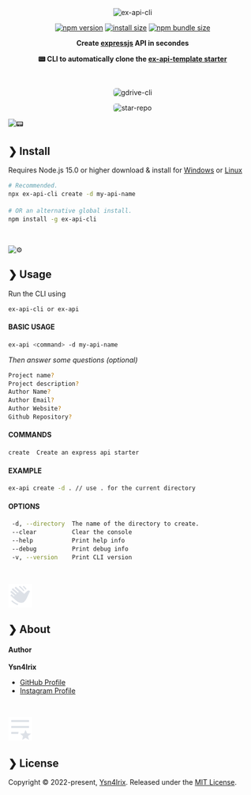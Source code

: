 <p align="center">
 <img width="300px" src="https://res.cloudinary.com/ydevcloud/image/upload/v1662227181/yassi/kaegj1tdkfj7izu4abew.svg" align="center" alt="ex-api-cli" />
</p>

<div align="center">

[![npm version](https://img.shields.io/npm/v/@ysn4irix/ex-api-cli.svg?style=flat-square)](https://www.npmjs.org/package/ex-api-cli) [![install size](https://img.shields.io/badge/dynamic/json?url=https://packagephobia.com/v2/api.json?p=ex-api-cli&query=$.install.pretty&label=install%20size&style=flat-square)](https://packagephobia.now.sh/result?p=ex-api-cli) [![npm bundle size](https://img.shields.io/bundlephobia/minzip/ex-api-cli?style=flat-square)](https://bundlephobia.com/package/ex-api-cli)

</div>

<p align="center">
  <b>Create <a href='https://expressjs.com' target='_blank'>expressjs</a> API in secondes</b>
</p>

<p align="center">
  <b>📟 CLI to automatically clone the <a href='https://github.com/Ysn4Irix/ex-api-template' target='_blank'>ex-api-template starter</a></b>
</p>

<br>

<p align="center">
  <img src="https://res.cloudinary.com/ydevcloud/image/upload/v1662230962/yassi/psybdqkvp1rwrkpxj12r.gif" alt="gdrive-cli" width="450" style="border-radius: 5px;"><br>
</p>

<p align="center">
  <img src="https://res.cloudinary.com/ydevcloud/image/upload/v1657122244/yassi/goafdvoalju7ty1seuqo.gif" alt="star-repo" style="border-radius: 5px;">
  <br>
</p>

![📟](https://res.cloudinary.com/ydevcloud/image/upload/v1656874185/asm9cp84cbuuqmarw9wq.png)

## ❯ Install

Requires Node.js 15.0 or higher download & install for [Windows](https://nodejs.org/en/download/) or [Linux](https://nodejs.org/en/download/)

```sh
# Recommended.
npx ex-api-cli create -d my-api-name

# OR an alternative global install.
npm install -g ex-api-cli
```

<br>

![⚙️](https://res.cloudinary.com/ydevcloud/image/upload/v1656874522/fmfktytvymbnnc0fg4zz.png)

## ❯ Usage

Run the CLI using

```sh
ex-api-cli or ex-api
```

#### BASIC USAGE

```sh
ex-api <command> -d my-api-name
```

_Then answer some questions (optional)_

```sh
Project name?
Project description?
Author Name?
Author Email?
Author Website?
Github Repository?
```



#### COMMANDS

```sh
create  Create an express api starter
```

#### EXAMPLE

```sh
ex-api create -d . // use . for the current directory
```

#### OPTIONS

```sh
 -d, --directory  The name of the directory to create.   
 --clear          Clear the console
 --help           Print help info
 --debug          Print debug info
 -v, --version    Print CLI version
```

<br>

![🙌](https://raw.githubusercontent.com/ahmadawais/stuff/master/images/git/connect.png)

## ❯ About

#### Author

**Ysn4Irix**

-   [GitHub Profile](https://github.com/Ysn4irix)
-   [Instagram Profile](https://instagram.com/ysn.irix)

<br>

![📃](https://raw.githubusercontent.com/ahmadawais/stuff/master/images/git/license.png)

## ❯ License

Copyright © 2022-present, [Ysn4Irix](https://github.com/Ysn4Irix).
Released under the [MIT License](LICENSE).